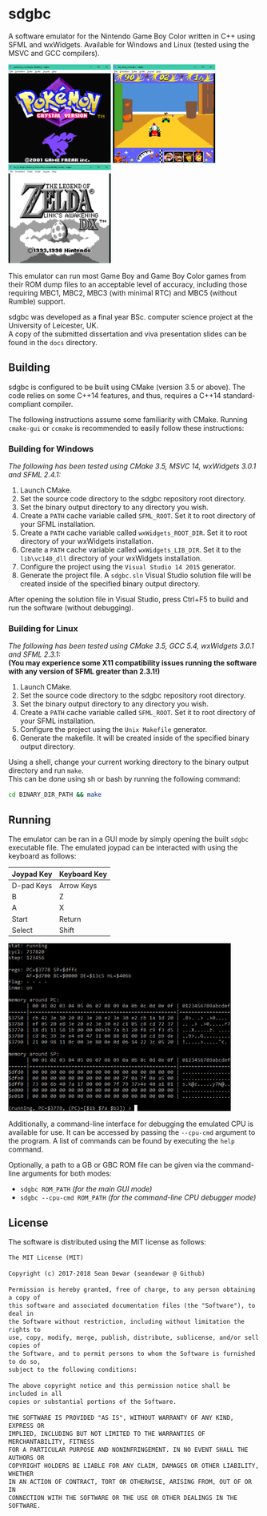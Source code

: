 # sdgbc

A software emulator for the Nintendo Game Boy Color written in C++ using SFML
and wxWidgets. Available for Windows and Linux (tested using the MSVC and GCC
compilers).  

![img](https://github.com/seandewar/sdgbc/blob/master/docs/img/gui_pkmn_crystal.png?raw=true "sdgbc running Pokémon Crystal Version")
![img](https://github.com/seandewar/sdgbc/blob/master/docs/img/gui_toy_story_racer.png?raw=true "sdgbc running Toy Story Racer")
![img](https://github.com/seandewar/sdgbc/blob/master/docs/img/gui_loz_dx_dmg_mode.png?raw=true "sdgbc running The Legend of Zelda: Link's Awakening in DMG mode")

This emulator can run most Game Boy and Game Boy Color games from their ROM dump
files to an acceptable level of accuracy, including those requiring MBC1, MBC2, MBC3
(with minimal RTC) and MBC5 (without Rumble) support.

sdgbc was developed as a final year BSc. computer science project at the University
of Leicester, UK.  
A copy of the submitted dissertation and viva presentation slides can be
found in the `docs` directory.


## Building

sdgbc is configured to be built using CMake (version 3.5 or above). The code relies
on some C++14 features, and thus, requires a C++14 standard-compliant compiler.  

The following instructions assume some familiarity with CMake. Running `cmake-gui`
or `ccmake` is recommended to easily follow these instructions:


### Building for Windows

*The following has been tested using CMake 3.5, MSVC 14, wxWidgets 3.0.1 and SFML
2.4.1:*

1. Launch CMake.
2. Set the source code directory to the sdgbc repository root directory.
3. Set the binary output directory to any directory you wish.
4. Create a `PATH` cache variable called `SFML_ROOT`. Set it to root directory of
your SFML installation.
5. Create a `PATH` cache variable called `wxWidgets_ROOT_DIR`. Set it to root
directory of your wxWidgets installation.
6. Create a `PATH` cache variable called `wxWidgets_LIB_DIR`. Set it to the
`lib\vc140_dll` directory of your wxWidgets installation.
7. Configure the project using the `Visual Studio 14 2015` generator.
8. Generate the project file. A `sdgbc.sln` Visual Studio solution file will be
created inside of the specified binary output directory.

After opening the solution file in Visual Studio, press Ctrl+F5 to build and run
the software (without debugging).


### Building for Linux

*The following has been tested using CMake 3.5, GCC 5.4, wxWidgets 3.0.1 and SFML
2.3.1:*  
**(You may experience some X11 compatibility issues running the software with any
version of SFML greater than 2.3.1!)**

1. Launch CMake.
2. Set the source code directory to the sdgbc repository root directory.
3. Set the binary output directory to any directory you wish.
4. Create a `PATH` cache variable called `SFML_ROOT`. Set it to root directory of
your SFML installation.
5. Configure the project using the `Unix Makefile` generator.
6. Generate the makefile. It will be created inside of the specified binary output
directory.

Using a shell, change your current working directory to the binary output directory
and run `make`.  
This can be done using sh or bash by running the following command:

```bash
cd BINARY_DIR_PATH && make
```


## Running

The emulator can be ran in a GUI mode by simply opening the built `sdgbc` executable
file. The emulated joypad can be interacted with using the keyboard as follows:

| Joypad Key | Keyboard Key |
| ---------- | ------------ |
| D-pad Keys | Arrow Keys   |
| B          | Z            |
| A          | X            |
| Start      | Return       |
| Select     | Shift        |

![img](https://github.com/seandewar/sdgbc/blob/master/docs/img/cpu_cmd.png?raw=true "sdgbc running with the --cpu-cmd command-line argument")

Additionally, a command-line interface for debugging the emulated CPU is
available for use. It can be accessed by passing the `--cpu-cmd` argument to
the program. A list of commands can be found by executing the `help` command.

Optionally, a path to a GB or GBC ROM file can be given via the command-line
arguments for both modes:
* `sdgbc ROM_PATH` *(for the main GUI mode)*
* `sdgbc --cpu-cmd ROM_PATH` *(for the command-line CPU debugger mode)*


## License

The software is distributed using the MIT license as follows:

```
The MIT License (MIT)

Copyright (c) 2017-2018 Sean Dewar (seandewar @ Github)

Permission is hereby granted, free of charge, to any person obtaining a copy of
this software and associated documentation files (the "Software"), to deal in
the Software without restriction, including without limitation the rights to
use, copy, modify, merge, publish, distribute, sublicense, and/or sell copies of
the Software, and to permit persons to whom the Software is furnished to do so,
subject to the following conditions:

The above copyright notice and this permission notice shall be included in all
copies or substantial portions of the Software.

THE SOFTWARE IS PROVIDED "AS IS", WITHOUT WARRANTY OF ANY KIND, EXPRESS OR
IMPLIED, INCLUDING BUT NOT LIMITED TO THE WARRANTIES OF MERCHANTABILITY, FITNESS
FOR A PARTICULAR PURPOSE AND NONINFRINGEMENT. IN NO EVENT SHALL THE AUTHORS OR
COPYRIGHT HOLDERS BE LIABLE FOR ANY CLAIM, DAMAGES OR OTHER LIABILITY, WHETHER
IN AN ACTION OF CONTRACT, TORT OR OTHERWISE, ARISING FROM, OUT OF OR IN
CONNECTION WITH THE SOFTWARE OR THE USE OR OTHER DEALINGS IN THE SOFTWARE.
```
